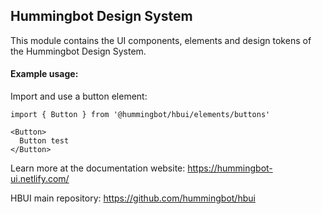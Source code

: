 ## Hummingbot Design System

This module contains the UI components, elements and design tokens of the Hummingbot Design System.

#### Example usage:

Import and use a button element:

```shell
import { Button } from '@hummingbot/hbui/elements/buttons'

<Button>
  Button test
</Button>
```

Learn more at the documentation website: https://hummingbot-ui.netlify.com/

HBUI main repository: https://github.com/hummingbot/hbui
